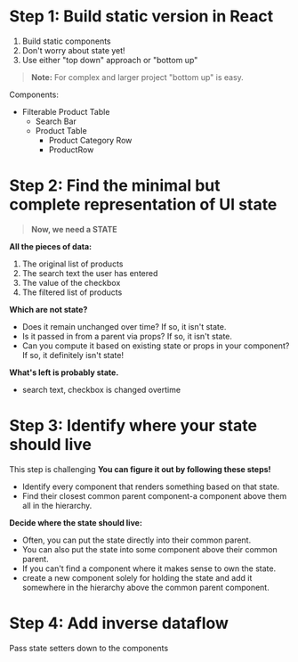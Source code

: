 # Step 1: Build static version in React
1. Build static components
2. Don't worry about state yet!
3. Use either "top down" approach or "bottom up"

> **Note:** For complex and larger project "bottom up" is easy.

Components:
- Filterable Product Table
  - Search Bar
  - Product Table
    - Product Category Row
    - ProductRow

# Step 2: Find the minimal but complete representation of UI state
>**Now, we need a STATE**

**All the pieces of data:**
1. The original list of products
2. The search text the user has entered
3. The value of the checkbox
4. The filtered list of products

**Which are not state?**
- Does it remain unchanged over time? If so, it isn't state. 
- Is it passed in from a parent via props? If so, it isn't state. 
- Can you compute it based on existing state or props in your component? If so, it definitely isn't state!

**What's left is probably state.**
- search text, checkbox is changed overtime
# Step 3: Identify where your state should live
This step is challenging
**You can figure it out by following these steps!**
- Identify every component that renders something based on that state.
- Find their closest common parent component-a component above them all in the hierarchy.

**Decide where the state should live:**
 - Often, you can put the state directly into their common parent.
- You can also put the state into some component above their common parent.
-  If you can't find a component where it makes sense to own the state.
-  create a new component solely for holding the state and add it somewhere in the hierarchy above the common parent component.

# Step 4: Add inverse dataflow
Pass state setters down to the components